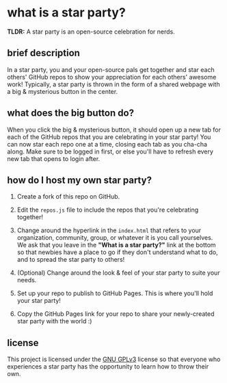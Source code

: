 # what is a star party?

**TLDR:** A star party is an open-source celebration for nerds.

## brief description
In a star party, you and your open-source pals get together and star each others' GitHub repos to show your appreciation for each others' awesome work! Typically, a star party is thrown in the form of a shared webpage with a big & mysterious button in the center.

## what does the big button do?

When you click the big & mysterious button, it should open up a new tab for each of the GitHub repos that you are celebrating in your star party! You can now star each repo one at a time, closing each tab as you cha-cha along. Make sure to be logged in first, or else you'll have to refresh every new tab that opens to login after.

## how do I host my own star party?

1. Create a fork of this repo on GitHub.


2. Edit the `repos.js` file to include the repos that you're celebrating together!

3. Change around the hyperlink in the `index.html` that refers to your organization, community, group, or whatever it is you call yourselves. We ask that you leave in the **"What is a star party?"** link at the bottom so that newbies have a place to go if they don't understand what to do, and to spread the star party to others!

4. (Optional) Change around the look & feel of your star party to suite your needs.

5.  Set up your repo to publish to GitHub Pages. This is where you'll hold your star party!

5. Copy the GitHub Pages link for your repo to share your newly-created star party with the world :)

## license

This project is licensed under the [GNU GPLv3](/LICENSE.txt) license so that everyone who experiences a star party has the opportunity to learn how to throw their own.